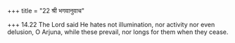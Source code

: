 +++
title = "22 श्री भगवानुवाच"

+++
14.22 The Lord said He hates not illumination, nor activity nor even
delusion, O Arjuna, while these prevail, nor longs for them when they
cease.

